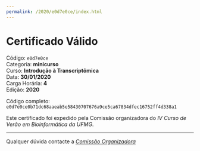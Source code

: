 ```yaml
---
permalink: /2020/e0d7e0ce/index.html
---
```


# Certificado Válido

Código: `e0d7e0ce`<br>
Categoria: **minicurso**<br>
Curso: **Introdução à Transcriptômica**<br>
Data: **30/01/2020**<br>
Carga Horária: **4**<br>
Edição: **2020**<br>


Código completo: `e0d7e0ce0b71dc68aaeab5e58430707676a9ce5ca67834dfec16752ff4d338a1`


Este certificado foi expedido pela Comissão organizadora do *IV Curso de Verão em Bioinformática da UFMG*.

----

Qualquer dúvida contacte a [_Comissão Organizadora_](<mailto:cursobioinfoufmg@gmail.com$subject=[Certificados]>)


